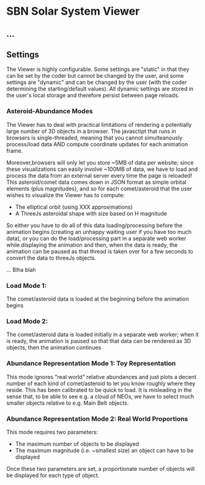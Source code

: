 # SBN Solar System Viewer

## ...

## Settings

The Viewer is highly configurable. Some settings are "static" in that they can be set by the coder but cannot be changed by the user, and some settings are "dynamic" and can be changed by the user (with the coder determining the starting/default values). All dynamic settings are stored in the user's local storage and therefore persist between page reloads.

### Asteroid-Abundance Modes

The Viewer has to deal with practical limitations of rendering a potentially large number of 3D objects in a browser. The javasctipt that runs in browsers is single-threaded, meaning that you cannot simulteanously process/load data AND compute coordinate updates for each animation frame.

Moreover,browsers will only let you store ~5MB of data per website; since these visualizations can easily involve ~100MB of data, we have to load and process the data from an external server every time the page is reloaded! This asteroid/comet data comes down in JSON format as simple orbital elements (plus magnitudes), and so for each comet/asteroid that the user wishes to visualize the Viewer has to compute:

- The elliptical orbit (using XXX approximations)
- A ThreeJs asteroidal shape with size based on H magnitude

So either you have to do all of this data loading/processing before the animation begins (creating an unhappy waiting user if you have too much data), or you can do the load/processing part in a separate web worker while displaying the animation and then, when the data is ready, the animation can be paused as that thread is taken over for a few seconds to convert the data to threeJs objects.

... Blha blah

### Load Mode 1:

The comet/asteroid data is loaded at the beginning before the animation begins

### Load Mode 2:

The comet/asteroid data is loaded initially in a separate web worker; when it is ready, the animation is paused so that that data can be rendered as 3D objects, then the animation continues

### Abundance Representation Mode 1: Toy Representation

This mode ignores "real world" relative abundances and just plots a decent number of each kind of comet/asteroid to let you know roughly where they reside. This has been calibrated to be quick to load. It is misleading in the sense that, to be able to see e.g. a cloud of NEOs, we have to select much smaller objects relative to e.g. Main Belt objects.

### Abundance Representation Mode 2: Real World Proportions

This mode requires two parameters:

- The maximum number of objects to be displayed
- The maximum magnitude (i.e. ~smallest size) an object can have to be displayed

Once these two parameters are set, a proportionate number of objects will be displayed for each type of object.
